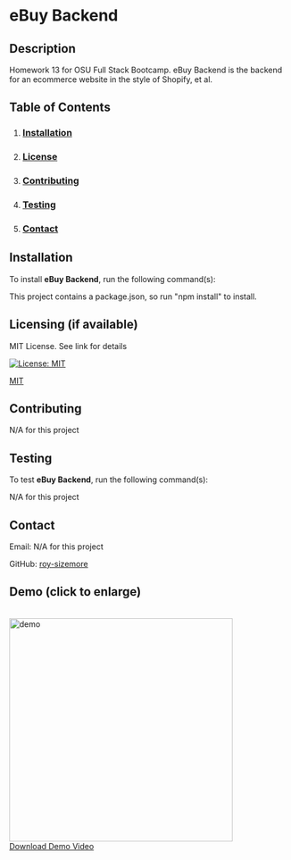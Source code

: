 # **eBuy Backend**

  ## **Description**
  
  Homework 13 for OSU Full Stack Bootcamp. eBuy Backend is the backend for an ecommerce website in the style of Shopify, et al.
  
  ## **Table of Contents**
  
  1. ### [Installation](#installation)
  
  2. ### [License](#license)
  
  3. ### [Contributing](#contributing)
  
  4. ### [Testing](#testing)
  
  5. ### [Contact](#contact)
  
  ## **Installation**
  
  To install **eBuy Backend**, run the following command(s):
  
  This project contains a package.json, so run "npm install" to install.
  
  ## **Licensing** (if available)
  
  MIT License. See link for details
  
  [![License: MIT](https://img.shields.io/badge/License-MIT-yellow.svg)](https://opensource.org/licenses/MIT)
  
  [MIT](https://opensource.org/licenses/MIT)
    
  ## **Contributing**
  
  N/A for this project
  
  ## **Testing**
  
  To test **eBuy Backend**, run the following command(s):
  
  N/A for this project
    
  ## **Contact**
  
  Email: N/A for this project

  GitHub: [roy-sizemore](https://github.com/roy-sizemore/)

## **Demo** (click to enlarge)
  <br><img src="https://github.com/roy-sizemore/screenshots/blob/main/ebuy_backend_demo.gif" alt="demo" width="400px">
  <br><a href="https://github.com/roy-sizemore/screenshots/blob/main/ebuy_backend_demo.mp4">Download Demo Video</a>
